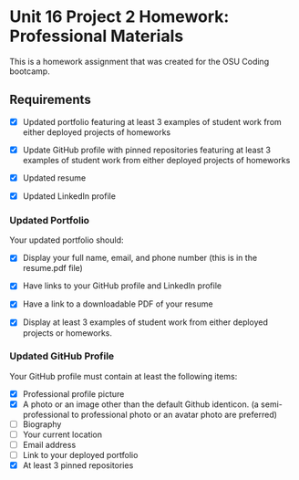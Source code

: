 # Unit 16 Project 2 Homework: Professional Materials

This is a homework assignment that was created for the OSU Coding bootcamp.


## Requirements

- [x] Updated portfolio featuring at least 3 examples of student work from either deployed projects of homeworks

- [x] Update GitHub profile with pinned repositories featuring at least 3 examples of student work from either deployed projects of homeworks

- [x] Updated resume

- [x] Updated LinkedIn profile

### Updated Portfolio

Your updated portfolio should:

- [x] Display your full name, email, and phone number (this is in the resume.pdf file)

- [x] Have links to your GitHub profile and LinkedIn profile

- [x] Have a link to a downloadable PDF of your resume

- [x] Display at least 3 examples of student work from either deployed projects or homeworks.

### Updated GitHub Profile 

Your GitHub profile must contain at least the following items:

- [x] Professional profile picture
- [x] A photo or an image other than the default Github identicon. (a semi-professional to professional photo or an avatar photo are preferred)
- [ ] Biography
- [ ] Your current location
- [ ] Email address
- [ ] Link to your deployed portfolio
- [x] At least 3 pinned repositories

